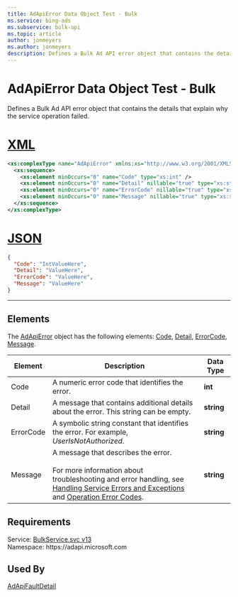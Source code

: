 ```yaml
---
title: AdApiError Data Object Test - Bulk
ms.service: bing-ads
ms.subservice: bulk-api
ms.topic: article
author: jonmeyers
ms.author: jonmeyers
description: Defines a Bulk Ad API error object that contains the details that explain why the service operation failed.(test)
---
```

# AdApiError Data Object Test - Bulk
Defines a Bulk Ad API error object that contains the details that explain why the service operation failed.

# [XML](#tab/xml)

```xml
<xs:complexType name="AdApiError" xmlns:xs="http://www.w3.org/2001/XMLSchema">
  <xs:sequence>
    <xs:element minOccurs="0" name="Code" type="xs:int" />
    <xs:element minOccurs="0" name="Detail" nillable="true" type="xs:string" />
    <xs:element minOccurs="0" name="ErrorCode" nillable="true" type="xs:string" />
    <xs:element minOccurs="0" name="Message" nillable="true" type="xs:string" />
  </xs:sequence>
</xs:complexType>
```

# [JSON](#tab/json)

```json
{
  "Code": "IntValueHere",
  "Detail": "ValueHere",
  "ErrorCode": "ValueHere",
  "Message": "ValueHere"
}
```

-----

## <a name="elements"></a>Elements

The [AdApiError](adapierror.md) object has the following elements: [Code](#code), [Detail](#detail), [ErrorCode](#errorcode), [Message](#message).

|Element|Description|Data Type|
|-----------|---------------|-------------|
|<a name="code"></a>Code|A numeric error code that identifies the error.|**int**|
|<a name="detail"></a>Detail|	A message that contains additional details about the error. This string can be empty.|**string**|
|<a name="errorcode"></a>ErrorCode|A symbolic string constant that identifies the error. For example, *UserIsNotAuthorized*.|**string**|
|<a name="message"></a>Message|A message that describes the error.<br/><br/>For more information about troubleshooting and error handling, see [Handling Service Errors and Exceptions](../guides/handle-service-errors-exceptions.md) and [Operation Error Codes](../guides/operation-error-codes.md).|**string**|

## Requirements
Service: [BulkService.svc v13](https://bulk.api.bingads.microsoft.com/Api/Advertiser/CampaignManagement/v13/BulkService.svc)  
Namespace: https\://adapi.microsoft.com  

## Used By
[AdApiFaultDetail](adapifaultdetail.md)  
